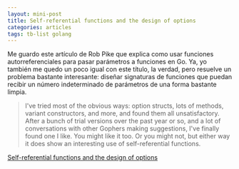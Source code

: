 ```yaml
---
layout: mini-post
title: Self-referential functions and the design of options 
categories: articles
tags: tb-list golang
---
```


Me guardo este artículo de Rob Pike que explica como usar funciones autorreferenciales para pasar parámetros a funciones en Go. Ya, yo también me quedo un poco igual con este título, la verdad, pero resuelve un problema bastante interesante: diseñar signaturas de funciones que puedan recibir un número indeterminado de parámetros de una forma bastante limpia.


> I've tried most of the obvious ways: option structs, lots of methods, variant constructors, and more, and found them
all unsatisfactory. After a bunch of trial versions over the past year or so, and a lot of conversations with other
Gophers making suggestions, I've finally found one I like. You might like it too. Or you might not, but either way it
does show an interesting use of self-referential functions.

[Self-referential functions and the design of options ](https://commandcenter.blogspot.com/2014/01/self-referential-functions-and-design.html)
